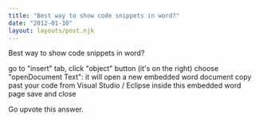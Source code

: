 ```yaml
---
title: "Best way to show code snippets in word?"
date: "2012-01-10"
layout: layouts/post.njk
---
```


Best way to show code snippets in word?

go to "insert" tab, click "object" button (it's on the right) choose
"openDocument Text": it will open a new embedded word document copy past your
code from Visual Studio / Eclipse inside this embedded word page save and close

Go upvote this answer.
